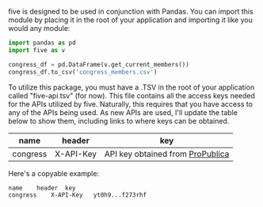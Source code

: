 five is designed to be used in conjunction with Pandas. You can import this module by placing it in the root of your application and importing it like you would any module:

```python
import pandas as pd
import five as v

congress_df = pd.DataFrame(v.get_current_members())
congress_df.to_csv('congress_members.csv')

```


To utilize this package, you must have a .TSV in the root of your application called "five-api.tsv" (for now). This file contains all the access keys needed for the APIs utilized by five. Naturally, this requires that you have access to any of the APIs being used. As new APIs are used, I'll update the table below to show them, including links to where keys can be obtained.

name | header | key
---- | ------ | ---
congress | X-API-Key | API key obtained from [ProPublica](https://www.propublica.org/datastore/api/propublica-congress-api)


Here's a copyable example:

```csv
name	header	key
congress	X-API-Key	yt0h9...f273rhf

```
